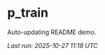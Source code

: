 # p_train

Auto-updating README demo.

<!--START_SECTION:status-->
_Last run: 2025-10-27 11:18 UTC_
<!--END_SECTION:status-->
































































































































































































































































































































































































































































































































































































































































































































































































































































































































































































































































































































































































































































































































































































































































































































































































